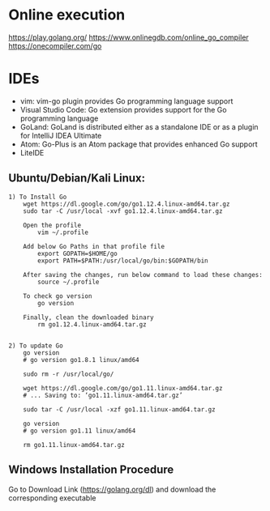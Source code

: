 Online execution
================

https://play.golang.org/
https://www.onlinegdb.com/online_go_compiler
https://onecompiler.com/go

IDEs 
=====
- vim: vim-go plugin provides Go programming language support
- Visual Studio Code: Go extension provides support for the Go programming language
- GoLand: GoLand is distributed either as a standalone IDE or as a plugin for IntelliJ IDEA Ultimate
- Atom: Go-Plus is an Atom package that provides enhanced Go support
- LiteIDE 

Ubuntu/Debian/Kali Linux:
------------------------
    1) To Install Go
        wget https://dl.google.com/go/go1.12.4.linux-amd64.tar.gz
        sudo tar -C /usr/local -xvf go1.12.4.linux-amd64.tar.gz
        
        Open the profile 
            vim ~/.profile

        Add below Go Paths in that profile file
            export GOPATH=$HOME/go
            export PATH=$PATH:/usr/local/go/bin:$GOPATH/bin
            
        After saving the changes, run below command to load these changes:
            source ~/.profile
            
        To check go version
            go version
            
        Finally, clean the downloaded binary 
            rm go1.12.4.linux-amd64.tar.gz


    2) To update Go
        go version
        # go version go1.8.1 linux/amd64
        
        sudo rm -r /usr/local/go/
        
        wget https://dl.google.com/go/go1.11.linux-amd64.tar.gz
        # ... Saving to: ‘go1.11.linux-amd64.tar.gz’
        
        sudo tar -C /usr/local -xzf go1.11.linux-amd64.tar.gz
        
        go version
        # go version go1.11 linux/amd64
        
        rm go1.11.linux-amd64.tar.gz

Windows Installation Procedure
------------------------------        
  Go to Download Link (https://golang.org/dl) and download the 
  corresponding executable